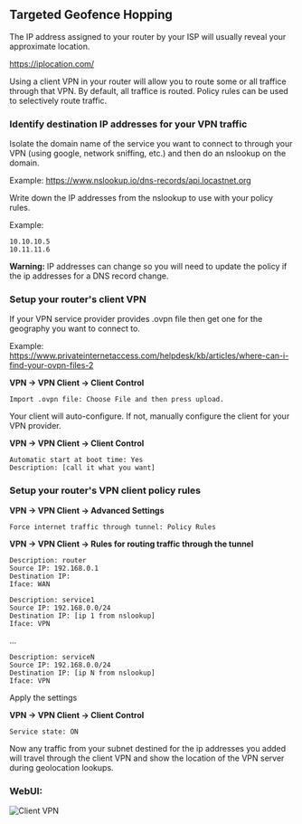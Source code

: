 ## Targeted Geofence Hopping

The IP address assigned to your router by your ISP will usually reveal your approximate location.

https://iplocation.com/

Using a client VPN in your router will allow you to route some or all traffice through that VPN. By default, all traffice is routed.  Policy rules can be used to selectively route traffic.

### Identify destination IP addresses for your VPN traffic

Isolate the domain name of the service you want to connect to through your VPN (using google, network sniffing, etc.) and then do an nslookup on the domain.

Example:
https://www.nslookup.io/dns-records/api.locastnet.org

Write down the IP addresses from the nslookup to use with your policy rules.

Example:

```
10.10.10.5
10.11.11.6
```

**Warning:** IP addresses can change so you will need to update the policy if the ip addresses for a DNS record change.

### Setup your router's client VPN

If your VPN service provider provides .ovpn file then get one for the geography you want to connect to.

Example: https://www.privateinternetaccess.com/helpdesk/kb/articles/where-can-i-find-your-ovpn-files-2

**VPN -> VPN Client -> Client Control**

```
Import .ovpn file: Choose File and then press upload.
```

Your client will auto-configure.  If not, manually configure the client for your VPN provider.

**VPN -> VPN Client -> Client Control**

```
Automatic start at boot time: Yes
Description: [call it what you want]
```

### Setup your router's VPN client policy rules

**VPN -> VPN Client -> Advanced Settings**

```
Force internet traffic through tunnel: Policy Rules
```

**VPN -> VPN Client -> Rules for routing traffic through the tunnel**

```
Description: router
Source IP: 192.168.0.1
Destination IP: 
Iface: WAN
```

```
Description: service1
Source IP: 192.168.0.0/24
Destination IP: [ip 1 from nslookup]
Iface: VPN
```
...
```
Description: serviceN
Source IP: 192.168.0.0/24
Destination IP: [ip N from nslookup]
Iface: VPN
```

Apply the settings

**VPN -> VPN Client -> Client Control**

```
Service state: ON
```

Now any traffic from your subnet destined for the ip addresses you added will travel through the client VPN and show the location of the VPN server during geolocation lookups.

### WebUI:

![Client VPN](client.vpn.jpg)
